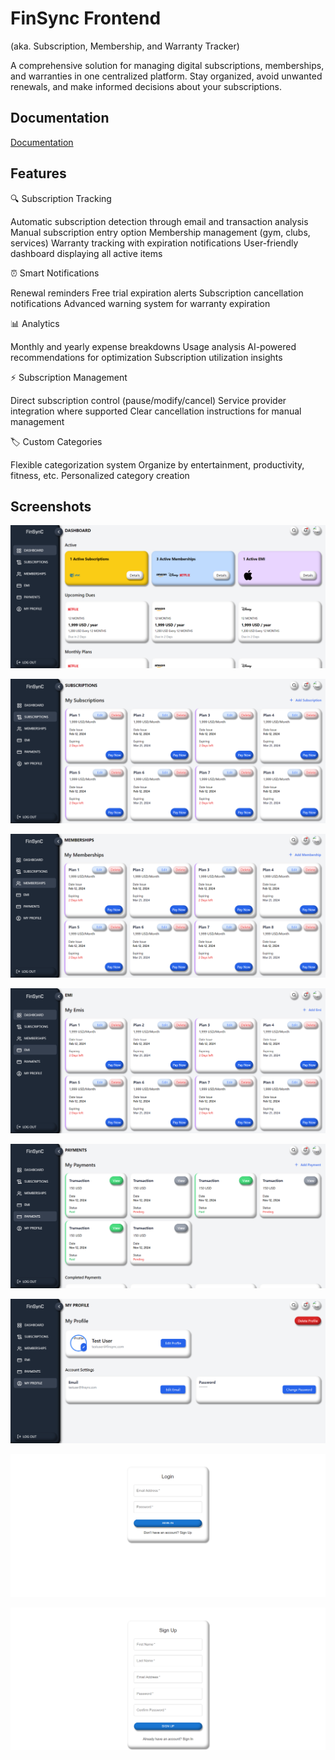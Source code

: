 
# FinSync Frontend

(aka. Subscription, Membership, and Warranty Tracker)

A comprehensive solution for managing digital subscriptions, memberships, and warranties in one centralized platform. Stay organized, avoid unwanted renewals, and make informed decisions about your subscriptions.




## Documentation

[Documentation](https://drive.google.com/file/d/1CCO9HLdYx5RgFsUfCKIeK1yQiztoASM8/view)


## Features

🔍 Subscription Tracking

Automatic subscription detection through email and transaction analysis
Manual subscription entry option
Membership management (gym, clubs, services)
Warranty tracking with expiration notifications
User-friendly dashboard displaying all active items

⏰ Smart Notifications

Renewal reminders
Free trial expiration alerts
Subscription cancellation notifications
Advanced warning system for warranty expiration

📊 Analytics

Monthly and yearly expense breakdowns
Usage analysis
AI-powered recommendations for optimization
Subscription utilization insights

⚡ Subscription Management

Direct subscription control (pause/modify/cancel)
Service provider integration where supported
Clear cancellation instructions for manual management

🏷️ Custom Categories

Flexible categorization system
Organize by entertainment, productivity, fitness, etc.
Personalized category creation


## Screenshots

![1](https://github.com/Gagancm/Finsync-Frontend/blob/main/Screenshot%202024-11-22%20105237.png)

![2](https://github.com/Gagancm/Finsync-Frontend/blob/main/Screenshot%202024-11-22%20105307.png)

![3](https://github.com/Gagancm/Finsync-Frontend/blob/main/Screenshot%202024-11-22%20105329.png)

![4](https://github.com/Gagancm/Finsync-Frontend/blob/main/Screenshot%202024-11-22%20105339.png)

![5](https://github.com/Gagancm/Finsync-Frontend/blob/main/Screenshot%202024-11-22%20105348.png)

![6](https://github.com/Gagancm/Finsync-Frontend/blob/main/Screenshot%202024-11-22%20105546.png)

![7](https://github.com/Gagancm/Finsync-Frontend/blob/main/Screenshot%202024-11-22%20110828.png)

![8](https://github.com/Gagancm/Finsync-Frontend/blob/main/Screenshot%202024-11-22%20110840.png)




